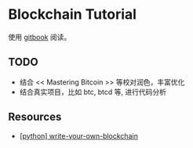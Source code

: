 Blockchain Tutorial
===================

使用 [gitbook](https://liuchengxu.gitbooks.io/blockchain-tutorial/content/) 阅读。

## TODO

- 结合 << Mastering Bitcoin >> 等校对润色，丰富优化
- 结合真实项目，比如 btc, btcd 等, 进行代码分析

## Resources

- [[python] write-your-own-blockchain](https://bigishdata.com/2017/10/17/write-your-own-blockchain-part-1-creating-storing-syncing-displaying-mining-and-proving-work/)

